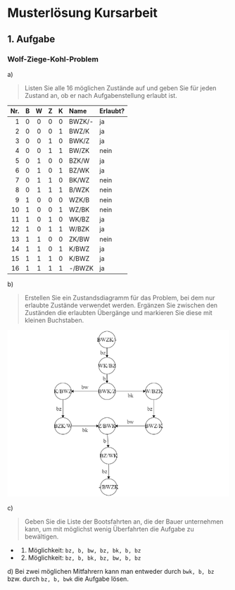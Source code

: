 # Musterlösung Kursarbeit


## 1. Aufgabe
### Wolf-Ziege-Kohl-Problem

a) 
> Listen Sie alle 16 möglichen Zustände auf und geben Sie für jeden Zustand an, ob er nach Aufgabenstellung erlaubt ist.

| Nr. | B | W | Z | K | Name | Erlaubt? |
|---:|:---:|:---:|:---:|:---:|:---| :--|
 1| 0 | 0| 0 | 0 | BWZK/- | ja |
 2| 0 | 0 | 0 | 1 | BWZ/K | ja |
|3| 0 | 0 | 1 | 0 | BWK/Z | ja |
|4| 0 | 0 | 1 | 1 | BW/ZK | nein |
|5| 0 | 1 | 0 | 0 | BZK/W | ja |
|6| 0 | 1 | 0 | 1 | BZ/WK | ja |
|7| 0 | 1 | 1 | 0 | BK/WZ | nein |
|8| 0 | 1 | 1 | 1 | B/WZK | nein |
|9| 1 | 0 | 0 | 0 | WZK/B | nein |
|10| 1 | 0 | 0 | 1 | WZ/BK| nein |
|11| 1 | 0 | 1 | 0 | WK/BZ | ja |
|12| 1 | 0 | 1 | 1 | W/BZK | ja |
|13| 1 | 1 | 0 | 0 | ZK/BW | nein |
|14| 1 | 1 | 0 | 1 | K/BWZ | ja |
|15| 1 | 1 | 1 | 0 | K/BWZ | ja |
|16| 1 | 1| 1 | 1 | -/BWZK | ja |

b)
> Erstellen Sie ein Zustandsdiagramm für das Problem, bei dem nur erlaubte Zustände verwendet werden. Ergänzen Sie zwischen den Zuständen die erlaubten Übergänge und markieren Sie diese mit kleinen Buchstaben.

![Zustandsdiagramm](ZustandWZK.png)

c)
> Geben Sie die Liste der Bootsfahrten an, die der Bauer unternehmen kann, um mit möglichst wenig Überfahrten die Aufgabe zu bewältigen.

* 1. Möglichkeit:
    ```bz, b, bw, bz, bk, b, bz```

* 2. Möglichkeit:
    ```bz, b, bk, bz, bw, b, bz```

d) 
 Bei zwei möglichen Mitfahrern kann man entweder durch ```bwk, b, bz``` bzw. durch ```bz, b, bwk``` die Aufgabe lösen.